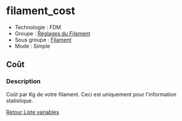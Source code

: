 # filament_cost

* Technologie : FDM
* Groupe : [Réglages du Filament](../filament_settings/filament_settings.md)
* Sous groupe : [Filament](../filament_settings/filament_settings.md#filament)
* Mode : Simple

## Coût

### Description

Coût par Kg de votre filament. Ceci est uniquement pour l'information statistique.

[Retour Liste variables](variable_list.md)